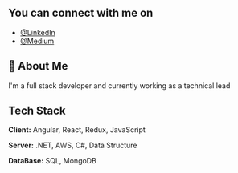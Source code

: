 
## You can connect with me on

- [@LinkedIn](https://www.linkedin.com/in/niranjan-shetty-27ba191a/)
- [@Medium](https://medium.com/@niranshettyofficial)


## 🚀 About Me
I'm a full stack developer and currently working as a technical lead


## Tech Stack

**Client:** Angular, React, Redux, JavaScript

**Server:** .NET, AWS, C#, Data Structure

**DataBase:** SQL, MongoDB

